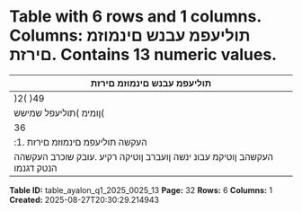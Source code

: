 # Table with 6 rows and 1 columns. Columns: תוליעפמ עבנש םינמוזמ םירזת. Contains 13 numeric values.

| תוליעפמ עבנש םינמוזמ םירזת |
|---|
| )2( )49 | 603( 17 | 667 )32 | 383( 15 | 122 )54 | 932( |
| ןומימ )תוליעפל שמישש( |
| 36 | 166 132 | 645 71 | 178 25 | 084 210 | 515 םינמוזמב )הדירי( הילע |
| :העקשה תוליעפמ םינמוזמ םירזת .1 |
| העקשהב ןוטיקמ עבונ ינשה ןועברב ןוטיקה רקיע .עובק שוכרב העקשהה הנטק דגנמו | םיישחומ יתלב םיסכנב העקשהה הלדג חודה תפוקתב |

**Table ID:** table_ayalon_q1_2025_0025_13
**Page:** 32
**Rows:** 6
**Columns:** 1
**Created:** 2025-08-27T20:30:29.214943

